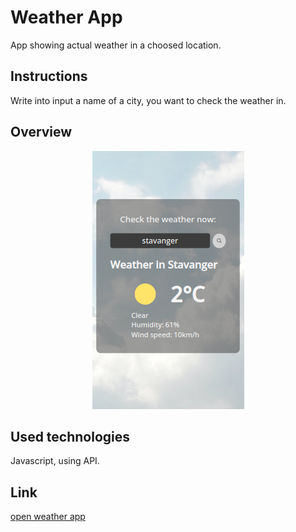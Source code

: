# Weather App

App showing actual weather in a choosed location.

## Instructions

Write into input a name of a city, you want to check the weather in.

## Overview
<p align="center">
    <img src="https://github.com/PatrycjaMicle/WeatherApp/blob/main/images/screenshot.png?raw=true" alt="app_screenshot" />
</p>

## Used technologies

Javascript, using API.

## Link

[open weather app](https://patrycjamicle.github.io/weatherapp/)